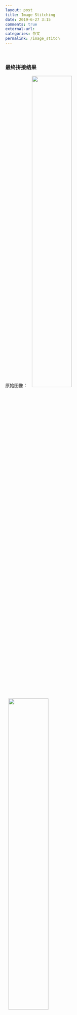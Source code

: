 ```yaml
---
layout: post
title: Image Stitching
date: 2019-6-27 3:15
comments: true
external-url:
categories: 杂文
permalink: /image_stitch
---
```

<br>

### 最终拼接结果
原始图像：
<img src="{{ site.github_cdn_prefix }}/stitch/2000.jpg" class="img-responsive" style="width:50%;margin-left:2%"/><br>
<img src="{{ site.github_cdn_prefix }}/stitch/2107.jpg" class="img-responsive" style="width:50%;margin-left:2%"/><br>
<img src="{{ site.github_cdn_prefix }}/stitch/2324.jpg" class="img-responsive" style="width:50%;margin-left:2%"/><br>

使用ps的拼接结果：
<img src="{{ site.github_cdn_prefix }}/stitch/results3.png" class="img-responsive" style="width:50%;margin-left:2%"/><br>

使用基于稠密重建的方法：
<img src="{{ site.github_cdn_prefix }}/stitch/stitched_naive.jpg" class="img-responsive" style="width:50%;margin-left:2%"/><br>

使用基于稠密重建+光线追踪进行碰撞检测的办法：
<img src="{{ site.github_cdn_prefix }}/stitch/stitched.jpg" class="img-responsive" style="width:50%;margin-left:2%"/><br>


### Jau 30th 结果

用colmap重建出的点云经过重采样后的结果

<img src="{{ site.github_cdn_prefix }}/screenshots/2020-01-30-22-54-03.png" class="img-responsive" style="width:80%;margin-left:2%"/><br>


使用泊松表面重建的结果

<img src="{{ site.github_cdn_prefix }}/screenshots/2020-01-30-23-02-35.png" class="img-responsive" style="width:80%;margin-left:2%"/><br>

使用delaunay三角化进行表面重建的结果

<img src="{{ site.github_cdn_prefix }}/screenshots/2020-01-30-23-04-11.png" class="img-responsive" style="width:80%;margin-left:2%"/><br>

效果比使用泊松表面重建要好上不少，但是很多地方有毛刺

如果直接对上面的点云使用法线贴图：

<img src="{{ site.github_cdn_prefix }}/screenshots/2020-01-30-23-05-43.png" class="img-responsive" style="width:80%;margin-left:2%"/><br>

因为毛刺的存在，其实效果并不是很好：

<img src="{{ site.github_cdn_prefix }}/screenshots/2020-01-30-23-07-40.png" class="img-responsive" style="width:80%;margin-left:2%"/><br>

目前正在尝试寻找使用moving least square 来对点云进行平滑， 一个参考资料为:
<http://www.pointclouds.org/assets/files/presentations/ICCV2011-surface.pdf>

<img src="{{ site.github_cdn_prefix }}/screenshots/2020-01-31-00-33-50.png" class="img-responsive" style="width:80%;margin-left:2%"/><br>

两张图片拼接代码：
```python
import cv2 as cv
import cv2
import numpy as np
box = cv.imread("/data3/zyx/yks/eclipse_workspace/moving_dlt/left/2000.jpg");
box = np.rot90(box, 1)
box_in_sence = cv.imread("/data3/zyx/yks/eclipse_workspace/moving_dlt/left/2144.jpg");
box_in_sence = np.rot90(box_in_sence, 1)

cv.imshow("box", box)
cv.imshow("box_in_sence", box_in_sence)

# ??ORB?????
orb = cv.ORB_create()
kp1, des1 = orb.detectAndCompute(box,None)
kp2, des2 = orb.detectAndCompute(box_in_sence,None)

canvas = box.copy()
result_kp0 = cv.drawKeypoints(canvas, kp1, None, -1, cv.DrawMatchesFlags_DEFAULT)
cv.imwrite("result_kp0.jpg", result_kp0)
canvas = box_in_sence.copy()
result_kp1 = cv.drawKeypoints(canvas, kp2, None, -1, cv.DrawMatchesFlags_DEFAULT)
cv.imwrite("result_kp1.jpg", result_kp1)

# ???? ?????????
# FLANN_INDEX_KDTREE = 1
# index_params = dict(algorithm = FLANN_INDEX_KDTREE, trees = 5)
# search_params = dict(checks = 50)
# flann = cv.FlannBasedMatcher(index_params, search_params)
# matches = flann.knnMatch(des1,des2,k=2)

bf = cv.BFMatcher(cv.NORM_HAMMING, crossCheck=True)
matches = bf.match(des1,des2)

good = matches
# for m,n in matches:
#     if m.distance < 0.7*n.distance:
#         good.append(m)
img1 = box
img2 = box_in_sence
src_pts = np.float32([ kp1[m.queryIdx].pt for m in good ]).reshape(-1,1,2)
dst_pts = np.float32([ kp2[m.trainIdx].pt for m in good ]).reshape(-1,1,2)
M, mask = cv.findHomography(src_pts, dst_pts, cv.RANSAC,5.0)
matchesMask = mask.ravel().tolist()
h,w,d = img1.shape
pts = np.float32([ [0,0],[0,h-1],[w-1,h-1],[w-1,0] ]).reshape(-1,1,2)
dst = cv.perspectiveTransform(pts,M)
img2 = cv.polylines(img2,[np.int32(dst)],True,255,3, cv.LINE_AA)
cv.imshow("img2", img2)


def create_mask(img1, img2, version):
    height_img1 = img1.shape[0]
    width_img1 = img1.shape[1]
    width_img2 = img2.shape[1]
    height_panorama = height_img1
    width_panorama = width_img1 + width_img2
    offset = int(200 / 2)
    barrier = img1.shape[1] - int(200 / 2)
    mask = np.zeros((height_panorama, width_panorama))
    if version == 'left_image':
        mask[:, barrier - offset:barrier + offset] = np.tile(np.linspace(1, 0, 2 * offset).T, (height_panorama, 1))
        mask[:, :barrier - offset] = 1
    else:
        mask[:, barrier - offset:barrier + offset] = np.tile(np.linspace(0, 1, 2 * offset).T, (height_panorama, 1))
        mask[:, barrier + offset:] = 1
    return cv2.merge([mask, mask, mask])

def blending(H, img1, img2):
    # H = self.registration(img1, img2)
    height_img1 = img1.shape[0]
    width_img1 = img1.shape[1]
    width_img2 = img2.shape[1]
    height_panorama = height_img1
    width_panorama = width_img1 + width_img2

    panorama1 = np.zeros((height_panorama, width_panorama, 3))
    mask1 = create_mask(img1, img2, version='left_image')
    panorama1[0:img1.shape[0], 0:img1.shape[1], :] = img1
    panorama1 *= mask1
    mask2 = create_mask(img1, img2, version='right_image')
    panorama2 = cv2.warpPerspective(img2, H, (width_panorama, height_panorama)) * mask2
    result = panorama1 + panorama2

    rows, cols = np.where(result[:, :, 0] != 0)
    min_row, max_row = min(rows), max(rows) + 1
    min_col, max_col = min(cols), max(cols) + 1
    final_result = result[min_row:max_row, min_col:max_col, :]
    return final_result

stitched = blending(M, box_in_sence.copy(), box.copy())
cv.imshow("", stitched.astype(np.uint8))
cv.waitKey(0)
# ????
result = cv.drawMatches(box, kp1, box_in_sence, kp2, matches, None)
cv.imwrite("match.png", result)
cv.imshow("orb-match", result)
cv.waitKey(0)
cv.destroyAllWindows()
```

### libelas
    给定两张图片，这个库可以给出视差图

### 多视图几何参考书籍：
    参考https://zhuanlan.zhihu.com/p/34995102
	《Multiple View Geometry in Computer Vision (Second Edition)》
	
###  状态估计参考论文
	state estimation for robotics

### 三维空间优化
	Lie groups, Lie algebras, projective geometry and optimization for 3D Geometry, Engineering and Computer Vision

### 四元数动力学
	https://arxiv.org/pdf/1711.02508.pdf
	Quaternion kinematics for the error-state Kalman filter

### Optimal Ray Intersection For Computing 3D Points From N-View Correspondences
Optimal Ray Intersection For Computing 3D Points From N-View Correspondences

Python 实现代码：
```Python
def triangulatePoints(list_of_re_projection_matrix, list_of_mn):
    # type: ([np.ndarray], [np.ndarray]) -> np.ndarray
    sum_A = np.zeros(shape=(3, 3))
    sum_b = np.zeros(shape=(3, 1))
    for J, mn in zip(list_of_re_projection_matrix, list_of_mn):
        assert J.shape == (3, 4)
        assert mn.shape == (2, 1)
        mn_homo = np.ones(shape=(3, 1))
        mn_homo[:2, :] = mn[:2, :]
        KR = J[:3, :3]
        KR_inv = np.linalg.inv(KR)
        Kt = J[:3, 3:4]
        l = KR_inv.dot(mn_homo)
        l = l / np.sqrt(np.sum(l ** 2))
        q = -1 * KR_inv.dot(Kt)
        a = l[0].squeeze().tolist()
        b = l[1].squeeze().tolist()
        c = l[2].squeeze().tolist()
        x = q[0].squeeze().tolist()
        y = q[1].squeeze().tolist()
        z = q[2].squeeze().tolist()
        sum_A += np.array([[1 - a ** 2, -1 * a * b, -1 * a * c],
                           [-1 * a * b, 1 - b ** 2, -1 * b * c],
                           [-1 * a * c, -1 * b * c, 1 - c ** 2]])
        sum_b += np.array([[(1 - a ** 2) * x - a * b * y - a * c * z],
                           [-1 * a * b * x + (1 - b ** 2) * y - b * c * z],
                           [-1 * a * c * x - b * c * y + (1 - c ** 2) * z]])
    x = np.linalg.inv(sum_A).dot(sum_b)
    return x
```

### 经典论文
`1`. <http://matthewalunbrown.com/papers/ijcv2007.pdf>

### SFM常用软件
`1`. pmvs<br>
`2`. Smart3D <http://www.zhdrtk.com/3528.html>


### 开源代码
`1` 2016 STOF: [colmap](https://github.com/colmap/colmap)， [论文链接](https://www.cv-foundation.org/openaccess/content_cvpr_2016/papers/Schonberger_Structure-From-Motion_Revisited_CVPR_2016_paper.pdf)<br>
`2`. [OpenPano](https://github.com/ppwwyyxx/OpenPano)

